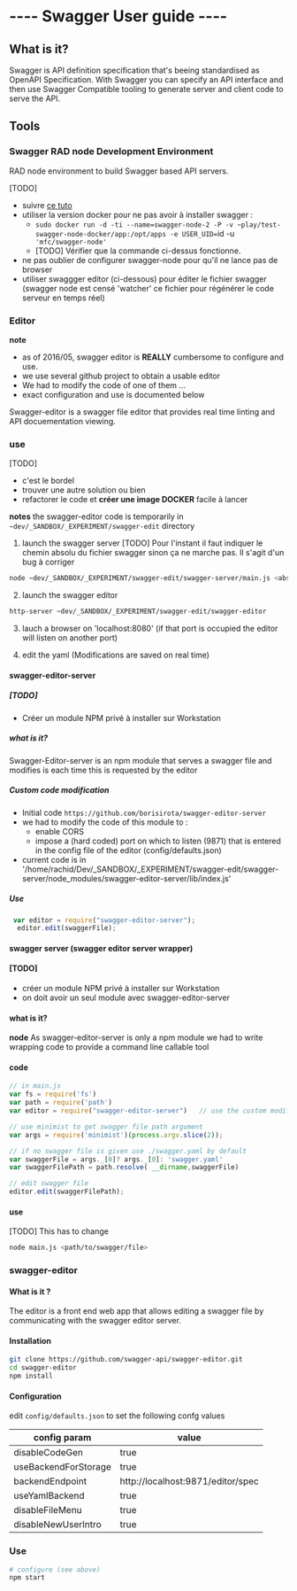 ---- Swagger User guide ----
============================


What is it?
---------
Swagger is API definition specification that's beeing standardised as OpenAPI Specification.
With Swagger you can specify an API interface and then use Swagger Compatible tooling to generate server and client code to serve the API.


Tools
-----

### Swagger RAD node Development Environment
RAD node environment to build Swagger based API servers.

[TODO] 
  - suivre [ce tuto](https://scotch.io/tutorials/speed-up-your-restful-api-development-in-node-js-with-swagger)
  - utiliser la version docker pour ne pas avoir à installer swagger : 
    - `sudo docker run -d -ti --name=swagger-node-2 -P -v ~play/test-swagger-node-docker/app:/opt/apps -e USER_UID=`id -u` 'mfc/swagger-node'`
    - [TODO] Vérifier que la commande ci-dessus fonctionne.
  - ne pas oublier de configurer swagger-node pour qu'il ne lance pas de browser
  - utiliser swaggger editor (ci-dessous) pour éditer le fichier swagger (swagger node est censé 'watcher' ce fichier pour régénérer le code serveur en temps réel)

### Editor
**note** 
  - as of 2016/05, swagger editor is **REALLY** cumbersome to configure and use.
  - we use several github project to obtain a usable editor
  - We had to modify the code of one of them ...
  - exact configuration and use is documented below 

Swagger-editor is a swagger file editor that provides real time linting and API docuementation viewing.


### use 
[TODO] 
  - c'est le bordel
  - trouver une autre solution ou bien
  - refactorer le code et **créer une image DOCKER** facile à lancer

**notes** the swagger-editor code is temporarily in `~dev/_SANDBOX/_EXPERIMENT/swagger-edit` directory

1. launch the swagger server 
[TODO] Pour l'instant il faut indiquer le chemin absolu du fichier swagger sinon ça ne marche pas. Il s'agit d'un bug à corriger

  ```sh
  node ~dev/_SANDBOX/_EXPERIMENT/swagger-edit/swagger-server/main.js <absolute/path/to/swagger-file.yaml>
  ```
2. launch the swagger editor 
  ```sh
  http-server ~dev/_SANDBOX/_EXPERIMENT/swagger-edit/swagger-editor
  ```
3. lauch a browser on 'localhost:8080' (if that port is occupied the editor will listen on another port)

4. edit the yaml (Modifications are saved on real time)

#### swagger-editor-server

##### [TODO] 
  - Créer un module NPM privé à installer sur Workstation

##### what is it?
Swagger-Editor-server is an npm module that serves a swagger file and modifies is each time this is requested by the editor

##### Custom code modification
  - Initial code  `https://github.com/borisirota/swagger-editor-server`
  - we had to modify the code of this module to :
    - enable CORS 
    - impose a (hard coded) port on which to listen (9871) that is entered in the config file of the editor (config/defaults.json)
  - current code is in '/home/rachid/Dev/_SANDBOX/_EXPERIMENT/swagger-edit/swagger-server/node_modules/swagger-editor-server/lib/index.js'  

##### Use
```js
 var editor = require("swagger-editor-server");
  editor.edit(swaggerFile);
```

#### swagger server (swagger editor server wrapper)

#### [TODO]
  - créer un module NPM privé à installer sur Workstation
  - on doit avoir un seul module avec swagger-editor-server

#### what is it?
**node** As swagger-editor-server is only a npm module we had to write wrapping code to provide a command line callable tool 

#### code

```js
// in main.js
var fs = require('fs')
var path = require('path')
var editor = require("swagger-editor-server")   // use the custom modified module described above

// use minimist to get swagger file path argument
var args = require('minimist')(process.argv.slice(2));

// if no swagger file is given use ./swagger.yaml by default
var swaggerFile = args._[0]? args._[0]: 'swagger.yaml'
var swaggerFilePath = path.resolve( __dirname,swaggerFile)

// edit swagger file
editor.edit(swaggerFilePath);
```

#### use 
[TODO] This has to change  
  
  ```sh
  node main.js <path/to/swagger/file> 
  ```
  
### swagger-editor

#### What is it ?
The editor is a front end web app that allows editing a swagger file by communicating with the swagger editor server.

#### Installation

  ```sh
  git clone https://github.com/swagger-api/swagger-editor.git
  cd swagger-editor
  npm install
  ```

#### Configuration
 edit `config/defaults.json` to set the following confg values

config param         | value
---                  | ---
disableCodeGen       | true
useBackendForStorage | true
backendEndpoint      | http://localhost:9871/editor/spec
useYamlBackend       | true
disableFileMenu      | true
disableNewUserIntro  | true

### Use 

  ```sh
  # configure (see above)
  npm start
  ```

